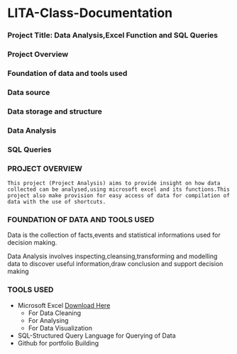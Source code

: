 # LITA-Class-Documentation
### Project Title: Data Analysis,Excel Function and SQL Queries
### Project Overview
### Foundation of data and tools used
### Data source
### Data storage and structure
### Data Analysis
### SQL Queries

### PROJECT OVERVIEW
                           
    This project (Project Analysis) aims to provide insight on how data collected can be analysed,using microsoft excel and its functions.This project also make provision for easy access of data for compilation of data with the use of shortcuts.
    
### FOUNDATION OF DATA AND TOOLS USED

Data is the collection of facts,events and statistical informations used for decision making.

Data Analysis involves inspecting,cleansing,transforming and modelling data to discover useful information,draw conclusion and support decision making 

### TOOLS USED
- Microsoft Excel [Download Here](https://www.microsoft.com)
   - For Data Cleaning
   - For Analysing
   - For Data Visualization
- SQL-Structured Query Language for Querying of Data
- Github for portfolio Building  
